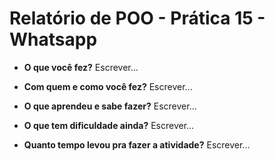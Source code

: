 # Relatório de POO - Prática 15 - Whatsapp

- **O que você fez?**
Escrever...

- **Com quem e como você fez?**
Escrever...

- **O que aprendeu e sabe fazer?**
Escrever...

- **O que tem dificuldade ainda?**
Escrever...

- **Quanto tempo levou pra fazer a atividade?**
Escrever...
